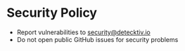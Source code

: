 # Security Policy

- Report vulnerabilities to security@detecktiv.io
- Do not open public GitHub issues for security problems
